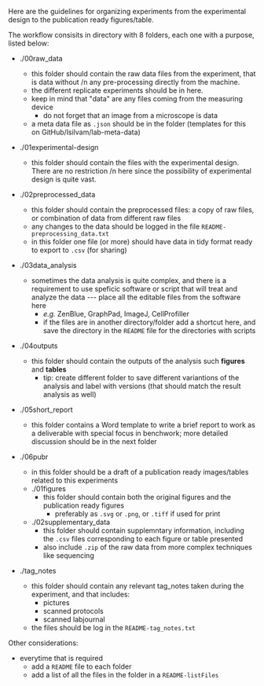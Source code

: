 Here are the guidelines for organizing experiments from the experimental design to the publication ready figures/table.

The workflow consisits in directory with 8 folders, each one with a purpose,  listed below:

- ./00raw_data
    - this folder should contain the raw data files from the experiment, that is data without /n
    any pre-processing directly from the machine.
    - the different replicate experiments should be in here. 
    - keep in mind that "data" are any files coming from the measuring device
        - do not forget that an image from a microscope is data
    - a meta data file as `.json` should be in the folder (templates for this on GitHub/lsilvam/lab-meta-data)
    
- ./01experimental-design
    - this folder should contain the files with the experimental design. There are no restriction /n
    here since the possibility of experimental design is quite vast. 

- ./02preprocessed_data
    - this folder should contain the preprocessed files: a copy of raw files, or combination of data
    from different raw files
    - any changes to the data should be logged in the file `README-preprocessing_data.txt`
    - in this folder one file (or more) should have data in tidy format ready to export to `.csv` (for sharing)

- ./03data_analysis
    - sometimes the data analysis is quite complex, and there is a requirement to use speficic software or script that will 
    treat and analyze the data --- place all the editable files from the software here
        - *e.g.* ZenBlue, GraphPad, ImageJ, CellProfiller 
        - if the files are in another directory/folder add a shortcut here, and save the directory in the `README` file for the directories with scripts

- ./04outputs
    - this folder should contain the outputs of the analysis such **figures** and **tables**
        - tip: create different folder to save different variantions of the analysis and label with versions (that should match the result analysis as well)

- ./05short_report
    - this folder contains a Word template to write a brief report to work as a deliverable with 
    special focus in benchwork; more detailed discussion should be in the next folder

- ./06pubr
    - in this folder should be a draft of a publication ready images/tables related to this experiments
    - ./01figures
        - this folder should contain both the original figures and the publication ready figures
            - preferably as `.svg` or `.png`, or `.tiff` if used for print
    - ./02supplementary_data
        - this folder should contain supplemntary information, including the  `.csv` files corresponding to each
        figure or table presented
        - also include `.zip` of the raw data from more complex techniques like sequencing

- ./tag_notes
    - this folder should contain any relevant tag_notes taken during the experiment, and that includes:
        - pictures
        - scanned protocols
        - scanned labjournal
    - the files should be log in the `README-tag_notes.txt`

Other considerations:
- everytime that is required 
    - add a `README` file to each folder
    - add a list of all the files in the folder in a `README-listFiles` 




